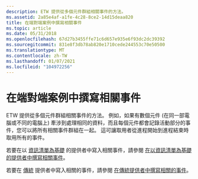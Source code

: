 ```yaml
---
description: ETW 提供從多個元件群組相關事件的方法。
ms.assetid: 2a85e4af-a1fe-4c28-8ce2-14d15deaa820
title: 在端對端案例中撰寫相關事件
ms.topic: article
ms.date: 05/31/2018
ms.openlocfilehash: 67d27b3455ffe71c6d657e935e6f93dc2dc39392
ms.sourcegitcommit: 831e8f3db78ab820e1710cede244553c70e50500
ms.translationtype: MT
ms.contentlocale: zh-TW
ms.lasthandoff: 01/07/2021
ms.locfileid: "104972256"
---
```

# <a name="writing-related-events-in-an-end-to-end-scenario"></a>在端對端案例中撰寫相關事件

ETW 提供從多個元件群組相關事件的方法。 例如，如果有數個元件 (在同一部電腦或不同的電腦上) 牽涉到處理相同的資料，而且每個元件都會記錄活動部分的事件，您可以將所有相關事件群組在一起。 這可讓取用者從進程開始到進程結束時取用所有的事件。

若要在以 [資訊清單為基礎](about-event-tracing.md) 的提供者中寫入相關事件，請參閱 [在以資訊清單為基礎的提供者中撰寫相關事件](writing-related-events-in-a-manifest-base-provider.md)。

若要在 [傳統](about-event-tracing.md) 提供者中寫入相關的事件，請參閱 [在傳統提供者中撰寫相關的事件](tracing-event-instances.md)。

 

 



